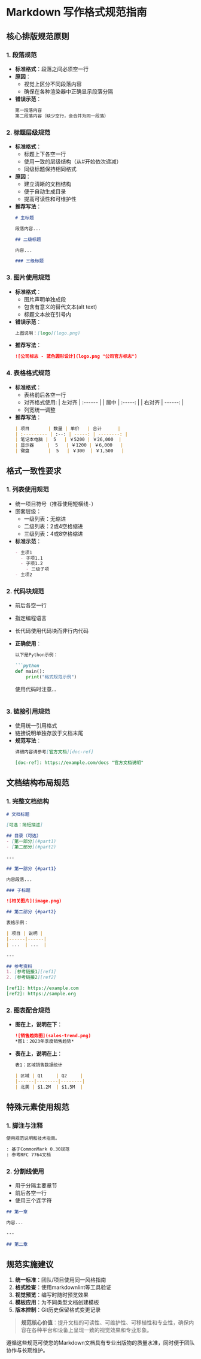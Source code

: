 # Markdown 写作格式规范指南

## 核心排版规范原则

### 1. 段落规范

- **标准格式**：段落之间必须空一行
- **原因**：
  - 视觉上区分不同段落内容
  - 确保在各种渲染器中正确显示段落分隔
- **错误示范**：
  ```markdown
  第一段落内容
  第二段落内容（缺少空行，会合并为同一段落）
  ```

### 2. 标题层级规范

- **标准格式**：
  - 标题上下各空一行
  - 使用一致的层级结构（从#开始依次递减）
  - 同级标题保持相同格式
- **原因**：
  - 建立清晰的文档结构
  - 便于自动生成目录
  - 提高可读性和可维护性
- **推荐写法**：
  ```markdown
  # 主标题
  
  段落内容...
  
  ## 二级标题
  
  内容...
  
  ### 三级标题
  ```

### 3. 图片使用规范

- **标准格式**：
  - 图片声明单独成段
  - 包含有意义的替代文本(alt text)
  - 标题文本放在引号内
- **错误示范**：
  ```markdown
  上图说明：[logo](logo.png)
  ```
- **推荐写法**：
  ```markdown
  ![公司标志 - 蓝色圆形设计](logo.png "公司官方标志")
  ```

### 4. 表格格式规范

- **标准格式**：
  - 表格前后各空一行
  - 对齐格式使用:
    | 左对齐 | :------ |
    | 居中   | :-----: |
    | 右对齐 | ------: |
  - 列宽统一调整
- **推荐写法**：
  ```markdown
  | 项目       | 数量 | 单价   | 合计      |
  | :--------- | :--: | -----: | --------: |
  | 笔记本电脑 |  5   | ￥5200 | ￥26,000  |
  | 显示器     |  5   | ￥1200 | ￥6,000   |
  | 键盘       |  5   | ￥300  | ￥1,500   |
  ```

## 格式一致性要求

### 1. 列表使用规范
- 统一项目符号（推荐使用短横线`-`）
- 嵌套层级：
  - 一级列表：无缩进
  - 二级列表：2或4空格缩进
  - 三级列表：4或8空格缩进
- **标准示范**：
  ```markdown
  - 主项1
    - 子项1.1
    - 子项1.2
      - 三级子项
  - 主项2
  ```

### 2. 代码块规范
- 前后各空一行
- 指定编程语言
- 长代码使用代码块而非行内代码
- **正确使用**：
  ```markdown
  以下是Python示例：
  
  ```python
  def main():
      print("格式规范示例")
  ```
  
  使用代码时注意...
  ```

### 3. 链接引用规范
- 使用统一引用格式
- 链接说明单独存放于文档末尾
- **规范写法**：
  ```markdown
  详细内容请参考[官方文档][doc-ref]
  
  [doc-ref]: https://example.com/docs "官方文档说明"
  ```

## 文档结构布局规范

### 1. 完整文档结构
```markdown
# 文档标题

[可选：简短描述]

## 目录（可选）
- [第一部分](#part1)
- [第二部分](#part2)

---

## 第一部分 {#part1}

内容段落...

### 子标题

![相关图片](image.png)

## 第二部分 {#part2}

表格示例：

| 项目 | 说明 |
|------|------|
| ...  | ...  |

---

## 参考资料
1. [参考链接1][ref1]
2. [参考链接2][ref2]

[ref1]: https://example.com
[ref2]: https://sample.org
```

### 2. 图表配合规范
- **图在上，说明在下**：
  ```markdown
  ![销售趋势图](sales-trend.png)
  *图1：2023年季度销售趋势*
  ```
- **表在上，说明在上**：
  ```markdown
  表1：区域销售数据统计
  
  | 区域 | Q1     | Q2     |
  |------|--------|--------|
  | 北美 | $1.2M  | $1.5M  |
  ```

## 特殊元素使用规范

### 1. 脚注与注释
```markdown
使用规范说明和技术指南。

: 基于CommonMark 0.30规范
: 参考RFC 7764文档
```

### 2. 分割线使用
- 用于分隔主要章节
- 前后各空一行
- 使用三个连字符
```markdown
## 第一章

内容...

---

## 第二章
```

## 规范实施建议

1. **统一标准**：团队/项目使用同一风格指南
2. **格式检查**：使用markdownlint等工具验证
3. **视觉预览**：编写时随时预览效果
4. **模板应用**：为不同类型文档创建模板
5. **版本控制**：Git历史保留格式变更记录

> **规范核心价值**：提升文档的可读性、可维护性、可移植性和专业性，确保内容在各种平台和设备上呈现一致的视觉效果和专业形象。

遵循这些规范可使您的Markdown文档具有专业出版物的质量水准，同时便于团队协作与长期维护。